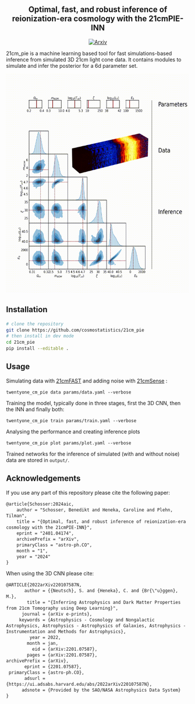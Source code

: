 <h2 align="center">Optimal, fast, and robust inference of reionization-era cosmology with the 21cmPIE-INN</h2>

<p align="center">
<a href="https://arxiv.org/abs/2401.04174"><img alt="Arxiv" src="https://img.shields.io/badge/arXiv-2401.04174-b31b1b.svg"></a>


21cm_pie is a machine learning based tool for fast simulations-based inference from simulated 3D 21cm light cone data.  It contains modules to simulate and infer the posterior for a 6d parameter set. 

<img src="animation/animation.gif" width="600" height="600" alt="Animation">

## Installation

```sh
# clone the repository
git clone https://github.com/cosmostatistics/21cm_pie
# then install in dev mode
cd 21cm_pie
pip install --editable .
```

## Usage

Simulating data with [21cmFAST][21cmFAST] and adding noise with [21cmSense][21cmSense] :

[21cmFAST]: https://github.com/21cmfast/21cmFAST
[21cmSense]: https://github.com/jpober/21cmSense

```
twentyone_cm_pie data params/data.yaml --verbose
```
Training the model, typically done in three stages, first the 3D CNN, then the INN and finally both:
```
twentyone_cm_pie train params/train.yaml --verbose
```
Analysing the performance and creating inference plots
```
twentyone_cm_pie plot params/plot.yaml --verbose
```
Trained networks for the inference of simulated (with and without noise) data are stored in ```output/```.

## Acknowledgements

If you use any part of this repository please cite the following paper:

```
@article{Schosser:2024aic,
    author = "Schosser, Benedikt and Heneka, Caroline and Plehn, Tilman",
    title = "{Optimal, fast, and robust inference of reionization-era cosmology with the 21cmPIE-INN}",
    eprint = "2401.04174",
    archivePrefix = "arXiv",
    primaryClass = "astro-ph.CO",
    month = "1",
    year = "2024"
}
```

When using the 3D CNN please cite:

```
@ARTICLE{2022arXiv220107587N,
       author = {{Neutsch}, S. and {Heneka}, C. and {Br{\"u}ggen}, M.},
        title = "{Inferring Astrophysics and Dark Matter Properties from 21cm Tomography using Deep Learning}",
      journal = {arXiv e-prints},
     keywords = {Astrophysics - Cosmology and Nongalactic Astrophysics, Astrophysics - Astrophysics of Galaxies, Astrophysics - Instrumentation and Methods for Astrophysics},
         year = 2022,
        month = jan,
          eid = {arXiv:2201.07587},
        pages = {arXiv:2201.07587},
archivePrefix = {arXiv},
       eprint = {2201.07587},
 primaryClass = {astro-ph.CO},
       adsurl = {https://ui.adsabs.harvard.edu/abs/2022arXiv220107587N},
      adsnote = {Provided by the SAO/NASA Astrophysics Data System}
}
```

